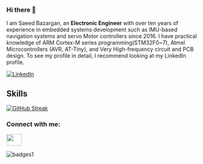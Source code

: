 ### Hi there 👋

I am Saeed Bazargan, an **Electronic Engineer** with over ten years of experience in embedded systems development such as IMU-based navigation systems and servo Motor controllers since 2016. I have practical knowledge of ARM Cortex-M series programming(STM32F0~7), Atmel Microcontrollers (AVR, AT-Tiny), and Very High-frequency circuit and PCB design. To see my profile in detail, I recommend looking at my LinkedIn profile.

[![LinkedIn](https://img.shields.io/badge/linkedin-%230077B5.svg?style=for-the-badge&logo=linkedin&logoColor=white)](https://www.linkedin.com/in/saeed-bazargan-sbzrgn/)

## Skills

[![GitHub Streak](https://github-readme-streak-stats.herokuapp.com/SaeedBazarganZSR=DenverCoder1)](https://git.io/streak-stats)

<h3 align="left">Connect with me:</h3>
<p align="left">
<a href="https://www.linkedin.com/in/saeed-bazargan-sbzrgn/" target="blank"><img align="center" src="https://cdn.jsdelivr.net/npm/simple-icons@3.0.1/icons/linkedin.svg" alt="" height="30" width="40" /></a>
</p>

![badges1](https://dev-to-uploads.s3.amazonaws.com/uploads/articles/6n8fc8zw8pawxveffitx.png)


